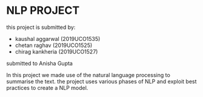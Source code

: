 # NLP PROJECT


this project is submitted by:
*  kaushal aggarwal (2019UCO1535)
*  chetan raghav (2019UCO1525)
*  chirag kankheria (2019UCO1527)

submitted to Anisha Gupta

In this project we made use of the natural language processing to summarise the text. the project uses various phases of NLP and exploit best practices to create a NLP model.
